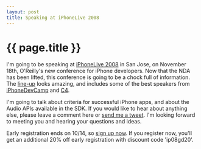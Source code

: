 ```yaml
--- 
layout: post
title: Speaking at iPhoneLive 2008
---
```


{{ page.title }}
================

I'm going to be speaking at [iPhoneLive 2008](http://en.oreilly.com/iphonelive2008) in San Jose, on November 18th, O'Reilly's new conference for iPhone developers.  Now that the NDA has been lifted, this conference is going to be a chock full of information.  The [line-up](http://en.oreilly.com/iphonelive2008/public/schedule/speakers) looks amazing, and includes some of the best speakers from [iPhoneDevCamp](http://www.iphonedevcamp.org/) and [C4](http://rentzsch.com/c4/2schedule).

I'm going to talk about criteria for successful iPhone apps, and about the Audio APIs available in the SDK.  If you would like to hear about anything else, please leave a comment here or [send me a tweet](https://twitter.com/shanev).  I'm looking forward to meeting you and hearing your questions and ideas.

Early registration ends on 10/14, so [sign up now](https://en.oreilly.com/iphonelive2008/public/register).  If you register now, you'll get an additional 20% off early registration with discount code 'ip08gd20'.
